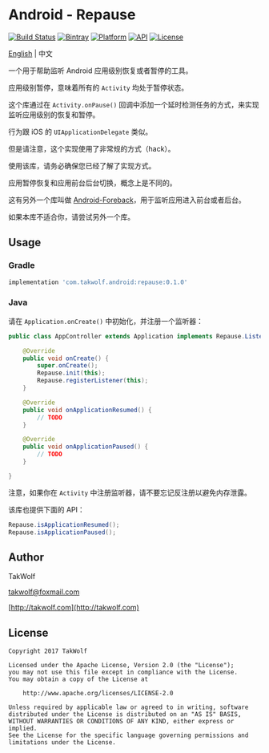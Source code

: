 # Android - Repause #

[![Build Status](https://travis-ci.org/TakWolf/Android-Repause.svg?branch=master)](https://travis-ci.org/TakWolf/Android-Repause)
[![Bintray](https://api.bintray.com/packages/takwolf/maven/Android-Repause/images/download.svg)](https://bintray.com/takwolf/maven/Android-Repause/_latestVersion)
[![Platform](https://img.shields.io/badge/platform-Android-green.svg)](https://www.android.com)
[![API](https://img.shields.io/badge/API-14%2B-brightgreen.svg)](https://android-arsenal.com/api?level=14)
[![License](https://img.shields.io/github/license/TakWolf/Android-Repause.svg)](http://www.apache.org/licenses/LICENSE-2.0)

[English](README.md) | 中文

一个用于帮助监听 Android 应用级别恢复或者暂停的工具。

应用级别暂停，意味着所有的 `Activity` 均处于暂停状态。

这个库通过在 `Activity.onPause()` 回调中添加一个延时检测任务的方式，来实现监听应用级别的恢复和暂停。

行为跟 iOS 的 `UIApplicationDelegate` 类似。

但是请注意，这个实现使用了非常规的方式（hack）。

使用该库，请务必确保您已经了解了实现方式。

应用暂停恢复和应用前台后台切换，概念上是不同的。

这有另外一个库叫做 [Android-Foreback](https://github.com/TakWolf/Android-Foreback)，用于监听应用进入前台或者后台。

如果本库不适合你，请尝试另外一个库。

## Usage ##

### Gradle ###

``` gradle
implementation 'com.takwolf.android:repause:0.1.0'
```

### Java ###

请在 `Application.onCreate()` 中初始化，并注册一个监听器：

``` java
public class AppController extends Application implements Repause.Listener {

    @Override
    public void onCreate() {
        super.onCreate();
        Repause.init(this);
        Repause.registerListener(this);
    }

    @Override
    public void onApplicationResumed() {
        // TODO
    }

    @Override
    public void onApplicationPaused() {
        // TODO
    }

}
```

注意，如果你在 `Activity` 中注册监听器，请不要忘记反注册以避免内存泄露。

该库也提供下面的 API：

``` java
Repause.isApplicationResumed();
Repause.isApplicationPaused();
```

## Author ##

TakWolf

[takwolf@foxmail.com](mailto:takwolf@foxmail.com)

[http://takwolf.com](http://takwolf.com)

## License ##

```
Copyright 2017 TakWolf

Licensed under the Apache License, Version 2.0 (the "License");
you may not use this file except in compliance with the License.
You may obtain a copy of the License at

    http://www.apache.org/licenses/LICENSE-2.0

Unless required by applicable law or agreed to in writing, software
distributed under the License is distributed on an "AS IS" BASIS,
WITHOUT WARRANTIES OR CONDITIONS OF ANY KIND, either express or implied.
See the License for the specific language governing permissions and
limitations under the License.
```

